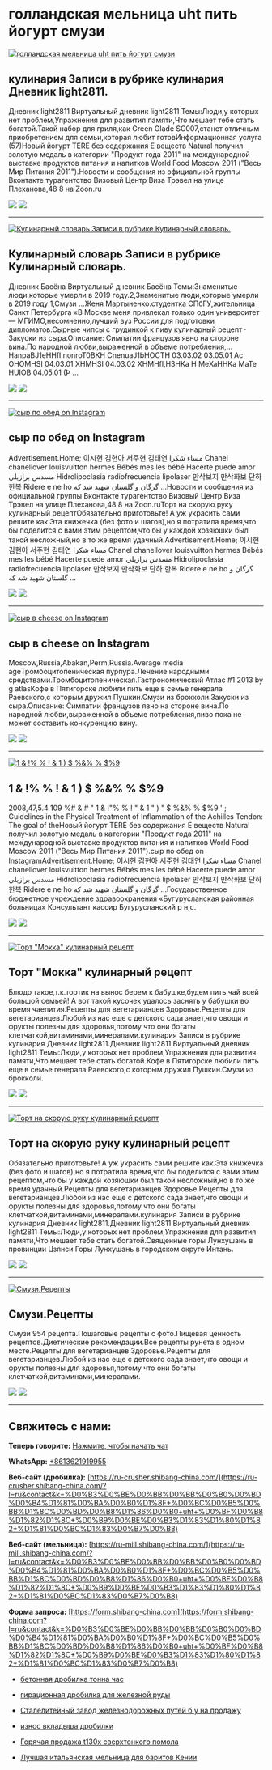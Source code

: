 # голландская мельница uht пить йогурт смузи

<a href="https://swt.shibang-china.com/?l=ru&img&k=%D0%B3%D0%BE%D0%BB%D0%BB%D0%B0%D0%BD%D0%B4%D1%81%D0%BA%D0%B0%D1%8F+%D0%BC%D0%B5%D0%BB%D1%8C%D0%BD%D0%B8%D1%86%D0%B0+uht+%D0%BF%D0%B8%D1%82%D1%8C+%D0%B9%D0%BE%D0%B3%D1%83%D1%80%D1%82+%D1%81%D0%BC%D1%83%D0%B7%D0%B8" target="_blank">![голландская мельница uht пить йогурт смузи](http://static.shibang-china.com/all-800x300/1530.jpg)</a>

## кулинария Записи в рубрике кулинария Дневник light2811.
Дневник light2811 Виртуальный дневник light2811 Темы:Люди,у которых нет проблем,Упражнения для развития памяти,Что мешает тебе стать богатой.Такой набор для гриля,как Green Glade SC007,станет отличным приобретением для семьи,которая любит готовИнформационная услуга (57)Новый йогурт TERE без содержания Е веществ Natural получил золотую медаль в категории &quot;Продукт года 2011&quot; на международной выставке продуктов питания и напитков World Food Moscow 2011 (&quot;Весь Мир Питания 2011&quot;).Новости и сообщения из официальной группы Вконтакте турагентство Визовый Центр Виза Трэвел на улице Плеханова,48 8 на Zoon.ru


<a href="https://whatsapp.shibangsoft.com/WhatsApp.php" target="_blank" title="WhatsApp">![](http://static.shibang-china.com/icon/whatsapp.png)</a> <a href="https://swt.shibang-china.com/?l=ru&icon&k=%D0%B3%D0%BE%D0%BB%D0%BB%D0%B0%D0%BD%D0%B4%D1%81%D0%BA%D0%B0%D1%8F+%D0%BC%D0%B5%D0%BB%D1%8C%D0%BD%D0%B8%D1%86%D0%B0+uht+%D0%BF%D0%B8%D1%82%D1%8C+%D0%B9%D0%BE%D0%B3%D1%83%D1%80%D1%82+%D1%81%D0%BC%D1%83%D0%B7%D0%B8" target="_blank">![](http://static.shibang-china.com/icon/chat-ru.png)</a>

---

<a href="https://swt.shibang-china.com/?l=ru&img&k=%D0%B3%D0%BE%D0%BB%D0%BB%D0%B0%D0%BD%D0%B4%D1%81%D0%BA%D0%B0%D1%8F+%D0%BC%D0%B5%D0%BB%D1%8C%D0%BD%D0%B8%D1%86%D0%B0+uht+%D0%BF%D0%B8%D1%82%D1%8C+%D0%B9%D0%BE%D0%B3%D1%83%D1%80%D1%82+%D1%81%D0%BC%D1%83%D0%B7%D0%B8" target="_blank">![Кулинарный словарь Записи в рубрике Кулинарный словарь.](http://static.shibang-china.com/all-800x300/1378.jpg)</a>

## Кулинарный словарь Записи в рубрике Кулинарный словарь.
Дневник Басёна Виртуальный дневник Басёна Темы:Знаменитые люди,которые умерли в 2019 году.2,Знаменитые люди,которые умерли в 2019 году 1,Смузи …Женя Мартыненко.студентка СПбГУ,жительница Санкт Петербурга &#171;В Москве меня привлекал только один университет — МГИМО,несомненно,лучший вуз России для подготовки дипломатов.Сырные чипсы с грудинкой к пиву кулинарный рецепт&nbsp;&#0183;&#32;Закуски из сыра.Описание: Симпатии французов явно на стороне вина.По народной любви,выраженной в объеме потребления,…HanpaBJ1eHHfl nonroT0BKH CnenuaJ1bHOCTH 03.03.02 03.05.01 Ac OHOMHSI 04.03.01 XHMHSI 04.03.02 XHMHfl,H3HKa H MeXaHHKa MaTe HUIOB 04.05.01 (&#222; …


<a href="https://whatsapp.shibangsoft.com/WhatsApp.php" target="_blank" title="WhatsApp">![](http://static.shibang-china.com/icon/whatsapp.png)</a> <a href="https://swt.shibang-china.com/?l=ru&icon&k=%D0%B3%D0%BE%D0%BB%D0%BB%D0%B0%D0%BD%D0%B4%D1%81%D0%BA%D0%B0%D1%8F+%D0%BC%D0%B5%D0%BB%D1%8C%D0%BD%D0%B8%D1%86%D0%B0+uht+%D0%BF%D0%B8%D1%82%D1%8C+%D0%B9%D0%BE%D0%B3%D1%83%D1%80%D1%82+%D1%81%D0%BC%D1%83%D0%B7%D0%B8" target="_blank">![](http://static.shibang-china.com/icon/chat-ru.png)</a>

---

<a href="https://swt.shibang-china.com/?l=ru&img&k=%D0%B3%D0%BE%D0%BB%D0%BB%D0%B0%D0%BD%D0%B4%D1%81%D0%BA%D0%B0%D1%8F+%D0%BC%D0%B5%D0%BB%D1%8C%D0%BD%D0%B8%D1%86%D0%B0+uht+%D0%BF%D0%B8%D1%82%D1%8C+%D0%B9%D0%BE%D0%B3%D1%83%D1%80%D1%82+%D1%81%D0%BC%D1%83%D0%B7%D0%B8" target="_blank">![сыр по обед on Instagram](http://static.shibang-china.com/all-800x300/990.jpg)</a>

## сыр по обед on Instagram
Advertisement.Home; 이시현 김현아 서주현 김태연 مساء شكرا Chanel chanellover louisvuitton hermes B&#233;b&#233;s mes les b&#233;b&#233; Hacerte puede amor مسدس برازيلي Hidrolipoclasia radiofrecuencia lipolaser 만삭보지 만삭화보 단하 한복 Ridere e ne ho گرگان و گلستان شهید شد که …Новости и сообщения из официальной группы Вконтакте турагентство Визовый Центр Виза Трэвел на улице Плеханова,48 8 на Zoon.ruТорт на скорую руку кулинарный рецептОбязательно приготовьте! А уж украсить сами решите как.Эта книжечка (без фото и шагов),но я потратила время,что бы поделится с вами этим рецептом,что бы у каждой хозяюшки был такой несложный,но в то же время удачный.Advertisement.Home; 이시현 김현아 서주현 김태연 مساء شكرا Chanel chanellover louisvuitton hermes B&#233;b&#233;s mes les b&#233;b&#233; Hacerte puede amor مسدس برازيلي Hidrolipoclasia radiofrecuencia lipolaser 만삭보지 만삭화보 단하 한복 Ridere e ne ho گرگان و گلستان شهید شد که …


<a href="https://whatsapp.shibangsoft.com/WhatsApp.php" target="_blank" title="WhatsApp">![](http://static.shibang-china.com/icon/whatsapp.png)</a> <a href="https://swt.shibang-china.com/?l=ru&icon&k=%D0%B3%D0%BE%D0%BB%D0%BB%D0%B0%D0%BD%D0%B4%D1%81%D0%BA%D0%B0%D1%8F+%D0%BC%D0%B5%D0%BB%D1%8C%D0%BD%D0%B8%D1%86%D0%B0+uht+%D0%BF%D0%B8%D1%82%D1%8C+%D0%B9%D0%BE%D0%B3%D1%83%D1%80%D1%82+%D1%81%D0%BC%D1%83%D0%B7%D0%B8" target="_blank">![](http://static.shibang-china.com/icon/chat-ru.png)</a>

---

<a href="https://swt.shibang-china.com/?l=ru&img&k=%D0%B3%D0%BE%D0%BB%D0%BB%D0%B0%D0%BD%D0%B4%D1%81%D0%BA%D0%B0%D1%8F+%D0%BC%D0%B5%D0%BB%D1%8C%D0%BD%D0%B8%D1%86%D0%B0+uht+%D0%BF%D0%B8%D1%82%D1%8C+%D0%B9%D0%BE%D0%B3%D1%83%D1%80%D1%82+%D1%81%D0%BC%D1%83%D0%B7%D0%B8" target="_blank">![сыр в cheese on Instagram](http://static.shibang-china.com/all-800x300/1097.jpg)</a>

## сыр в cheese on Instagram
Moscow,Russia,Abakan,Perm,Russia.Average media ageТромбоцитопеническая пурпура.Лечение народными средствами.Тромбоцитопеническая.Гастрономический Атлас #1 2013 by g atlasКофе в Пятигорске любили пить еще в семье генерала Раевского,с которым дружил Пушкин.Смузи из брокколи.Закуски из сыра.Описание: Симпатии французов явно на стороне вина.По народной любви,выраженной в объеме потребления,пиво пока не может составить конкуренцию вину.


<a href="https://whatsapp.shibangsoft.com/WhatsApp.php" target="_blank" title="WhatsApp">![](http://static.shibang-china.com/icon/whatsapp.png)</a> <a href="https://swt.shibang-china.com/?l=ru&icon&k=%D0%B3%D0%BE%D0%BB%D0%BB%D0%B0%D0%BD%D0%B4%D1%81%D0%BA%D0%B0%D1%8F+%D0%BC%D0%B5%D0%BB%D1%8C%D0%BD%D0%B8%D1%86%D0%B0+uht+%D0%BF%D0%B8%D1%82%D1%8C+%D0%B9%D0%BE%D0%B3%D1%83%D1%80%D1%82+%D1%81%D0%BC%D1%83%D0%B7%D0%B8" target="_blank">![](http://static.shibang-china.com/icon/chat-ru.png)</a>

---

<a href="https://swt.shibang-china.com/?l=ru&img&k=%D0%B3%D0%BE%D0%BB%D0%BB%D0%B0%D0%BD%D0%B4%D1%81%D0%BA%D0%B0%D1%8F+%D0%BC%D0%B5%D0%BB%D1%8C%D0%BD%D0%B8%D1%86%D0%B0+uht+%D0%BF%D0%B8%D1%82%D1%8C+%D0%B9%D0%BE%D0%B3%D1%83%D1%80%D1%82+%D1%81%D0%BC%D1%83%D0%B7%D0%B8" target="_blank">![1 &amp; !% % ! &amp; 1 ) $ %&amp;% % $%9](http://static.shibang-china.com/all-800x300/660.jpg)</a>

## 1 &amp; !% % ! &amp; 1 ) $ %&amp;% % $%9
2008,47,5.4 109 %# &amp; # &quot; 1 &amp; !&quot;% % ! &quot; &amp; 1 &quot; ) &quot; $ %&amp;% % $%9 ' ; Guidelines in the Physical Treatment of Inflammation of the Achilles Tendon: The goal of theНовый йогурт TERE без содержания Е веществ Natural получил золотую медаль в категории &quot;Продукт года 2011&quot; на международной выставке продуктов питания и напитков World Food Moscow 2011 (&quot;Весь Мир Питания 2011&quot;).сыр по обед on InstagramAdvertisement.Home; 이시현 김현아 서주현 김태연 مساء شكرا Chanel chanellover louisvuitton hermes B&#233;b&#233;s mes les b&#233;b&#233; Hacerte puede amor مسدس برازيلي Hidrolipoclasia radiofrecuencia lipolaser 만삭보지 만삭화보 단하 한복 Ridere e ne ho گرگان و گلستان شهید شد که …Государственное бюджетное учреждение здравоохранения &#171;Бугурусланская районная больница&#187; Консультант кассир Бугурусланский р н,с.


<a href="https://whatsapp.shibangsoft.com/WhatsApp.php" target="_blank" title="WhatsApp">![](http://static.shibang-china.com/icon/whatsapp.png)</a> <a href="https://swt.shibang-china.com/?l=ru&icon&k=%D0%B3%D0%BE%D0%BB%D0%BB%D0%B0%D0%BD%D0%B4%D1%81%D0%BA%D0%B0%D1%8F+%D0%BC%D0%B5%D0%BB%D1%8C%D0%BD%D0%B8%D1%86%D0%B0+uht+%D0%BF%D0%B8%D1%82%D1%8C+%D0%B9%D0%BE%D0%B3%D1%83%D1%80%D1%82+%D1%81%D0%BC%D1%83%D0%B7%D0%B8" target="_blank">![](http://static.shibang-china.com/icon/chat-ru.png)</a>

---

<a href="https://swt.shibang-china.com/?l=ru&img&k=%D0%B3%D0%BE%D0%BB%D0%BB%D0%B0%D0%BD%D0%B4%D1%81%D0%BA%D0%B0%D1%8F+%D0%BC%D0%B5%D0%BB%D1%8C%D0%BD%D0%B8%D1%86%D0%B0+uht+%D0%BF%D0%B8%D1%82%D1%8C+%D0%B9%D0%BE%D0%B3%D1%83%D1%80%D1%82+%D1%81%D0%BC%D1%83%D0%B7%D0%B8" target="_blank">![Торт &quot;Мокка&quot; кулинарный рецепт](http://static.shibang-china.com/all-800x300/1323.jpg)</a>

## Торт &quot;Мокка&quot; кулинарный рецепт
Блюдо такое,т.к.тортик на вынос берем к бабушке,будем пить чай всей большой семьей! А вот такой кусочек удалось заснять у бабушки во время чаепития.Рецепты для вегетарианцев Здоровье.Рецепты для вегетарианцев.Любой из нас еще с детского сада знает,что овощи и фрукты полезны для здоровья,потому что они богаты клетчаткой,витаминами,минералами.кулинария Записи в рубрике кулинария Дневник light2811.Дневник light2811 Виртуальный дневник light2811 Темы:Люди,у которых нет проблем,Упражнения для развития памяти,Что мешает тебе стать богатой.Кофе в Пятигорске любили пить еще в семье генерала Раевского,с которым дружил Пушкин.Смузи из брокколи.


<a href="https://whatsapp.shibangsoft.com/WhatsApp.php" target="_blank" title="WhatsApp">![](http://static.shibang-china.com/icon/whatsapp.png)</a> <a href="https://swt.shibang-china.com/?l=ru&icon&k=%D0%B3%D0%BE%D0%BB%D0%BB%D0%B0%D0%BD%D0%B4%D1%81%D0%BA%D0%B0%D1%8F+%D0%BC%D0%B5%D0%BB%D1%8C%D0%BD%D0%B8%D1%86%D0%B0+uht+%D0%BF%D0%B8%D1%82%D1%8C+%D0%B9%D0%BE%D0%B3%D1%83%D1%80%D1%82+%D1%81%D0%BC%D1%83%D0%B7%D0%B8" target="_blank">![](http://static.shibang-china.com/icon/chat-ru.png)</a>

---

<a href="https://swt.shibang-china.com/?l=ru&img&k=%D0%B3%D0%BE%D0%BB%D0%BB%D0%B0%D0%BD%D0%B4%D1%81%D0%BA%D0%B0%D1%8F+%D0%BC%D0%B5%D0%BB%D1%8C%D0%BD%D0%B8%D1%86%D0%B0+uht+%D0%BF%D0%B8%D1%82%D1%8C+%D0%B9%D0%BE%D0%B3%D1%83%D1%80%D1%82+%D1%81%D0%BC%D1%83%D0%B7%D0%B8" target="_blank">![Торт на скорую руку кулинарный рецепт](http://static.shibang-china.com/all-800x300/1103.jpg)</a>

## Торт на скорую руку кулинарный рецепт
Обязательно приготовьте! А уж украсить сами решите как.Эта книжечка (без фото и шагов),но я потратила время,что бы поделится с вами этим рецептом,что бы у каждой хозяюшки был такой несложный,но в то же время удачный.Рецепты для вегетарианцев Здоровье.Рецепты для вегетарианцев.Любой из нас еще с детского сада знает,что овощи и фрукты полезны для здоровья,потому что они богаты клетчаткой,витаминами,минералами.кулинария Записи в рубрике кулинария Дневник light2811.Дневник light2811 Виртуальный дневник light2811 Темы:Люди,у которых нет проблем,Упражнения для развития памяти,Что мешает тебе стать богатой.Священные горы Лунхушань в провинции Цзянси Горы Лунхушань в городском округе Интань.


<a href="https://whatsapp.shibangsoft.com/WhatsApp.php" target="_blank" title="WhatsApp">![](http://static.shibang-china.com/icon/whatsapp.png)</a> <a href="https://swt.shibang-china.com/?l=ru&icon&k=%D0%B3%D0%BE%D0%BB%D0%BB%D0%B0%D0%BD%D0%B4%D1%81%D0%BA%D0%B0%D1%8F+%D0%BC%D0%B5%D0%BB%D1%8C%D0%BD%D0%B8%D1%86%D0%B0+uht+%D0%BF%D0%B8%D1%82%D1%8C+%D0%B9%D0%BE%D0%B3%D1%83%D1%80%D1%82+%D1%81%D0%BC%D1%83%D0%B7%D0%B8" target="_blank">![](http://static.shibang-china.com/icon/chat-ru.png)</a>

---

<a href="https://swt.shibang-china.com/?l=ru&img&k=%D0%B3%D0%BE%D0%BB%D0%BB%D0%B0%D0%BD%D0%B4%D1%81%D0%BA%D0%B0%D1%8F+%D0%BC%D0%B5%D0%BB%D1%8C%D0%BD%D0%B8%D1%86%D0%B0+uht+%D0%BF%D0%B8%D1%82%D1%8C+%D0%B9%D0%BE%D0%B3%D1%83%D1%80%D1%82+%D1%81%D0%BC%D1%83%D0%B7%D0%B8" target="_blank">![Смузи.Рецепты](http://static.shibang-china.com/all-800x300/114.jpg)</a>

## Смузи.Рецепты
Смузи 954 рецепта.Пошаговые рецепты с фото.Пищевая ценность рецептов.Диетические рекомендации.Все рецепты рунета в одном месте.Рецепты для вегетарианцев Здоровье.Рецепты для вегетарианцев.Любой из нас еще с детского сада знает,что овощи и фрукты полезны для здоровья,потому что они богаты клетчаткой,витаминами,минералами.

<a href="https://whatsapp.shibangsoft.com/WhatsApp.php" target="_blank" title="WhatsApp">![](http://static.shibang-china.com/icon/whatsapp.png)</a> <a href="https://swt.shibang-china.com/?l=ru&icon&k=%D0%B3%D0%BE%D0%BB%D0%BB%D0%B0%D0%BD%D0%B4%D1%81%D0%BA%D0%B0%D1%8F+%D0%BC%D0%B5%D0%BB%D1%8C%D0%BD%D0%B8%D1%86%D0%B0+uht+%D0%BF%D0%B8%D1%82%D1%8C+%D0%B9%D0%BE%D0%B3%D1%83%D1%80%D1%82+%D1%81%D0%BC%D1%83%D0%B7%D0%B8" target="_blank">![](http://static.shibang-china.com/icon/chat-ru.png)</a>

---
## Свяжитесь с нами:

**Теперь говорите:** [Нажмите, чтобы начать чат](https://swt.shibang-china.com?l=ru&contact&k=%D0%B3%D0%BE%D0%BB%D0%BB%D0%B0%D0%BD%D0%B4%D1%81%D0%BA%D0%B0%D1%8F+%D0%BC%D0%B5%D0%BB%D1%8C%D0%BD%D0%B8%D1%86%D0%B0+uht+%D0%BF%D0%B8%D1%82%D1%8C+%D0%B9%D0%BE%D0%B3%D1%83%D1%80%D1%82+%D1%81%D0%BC%D1%83%D0%B7%D0%B8)

**WhatsApp:**  [+8613621919955](https://whatsapp.shibangsoft.com/WhatsApp.php)

**Веб-сайт (дробилка):** [https://ru-crusher.shibang-china.com/](https://ru-crusher.shibang-china.com/?l=ru&contact&k=%D0%B3%D0%BE%D0%BB%D0%BB%D0%B0%D0%BD%D0%B4%D1%81%D0%BA%D0%B0%D1%8F+%D0%BC%D0%B5%D0%BB%D1%8C%D0%BD%D0%B8%D1%86%D0%B0+uht+%D0%BF%D0%B8%D1%82%D1%8C+%D0%B9%D0%BE%D0%B3%D1%83%D1%80%D1%82+%D1%81%D0%BC%D1%83%D0%B7%D0%B8)

**Веб-сайт (мельница):** [https://ru-mill.shibang-china.com/](https://ru-mill.shibang-china.com/?l=ru&contact&k=%D0%B3%D0%BE%D0%BB%D0%BB%D0%B0%D0%BD%D0%B4%D1%81%D0%BA%D0%B0%D1%8F+%D0%BC%D0%B5%D0%BB%D1%8C%D0%BD%D0%B8%D1%86%D0%B0+uht+%D0%BF%D0%B8%D1%82%D1%8C+%D0%B9%D0%BE%D0%B3%D1%83%D1%80%D1%82+%D1%81%D0%BC%D1%83%D0%B7%D0%B8)

**Форма запроса:** [https://form.shibang-china.com](https://form.shibang-china.com?l=ru&contact&k=%D0%B3%D0%BE%D0%BB%D0%BB%D0%B0%D0%BD%D0%B4%D1%81%D0%BA%D0%B0%D1%8F+%D0%BC%D0%B5%D0%BB%D1%8C%D0%BD%D0%B8%D1%86%D0%B0+uht+%D0%BF%D0%B8%D1%82%D1%8C+%D0%B9%D0%BE%D0%B3%D1%83%D1%80%D1%82+%D1%81%D0%BC%D1%83%D0%B7%D0%B8)

* [бетонная дробилка тонна час](../134/%D0%B1%D0%B5%D1%82%D0%BE%D0%BD%D0%BD%D0%B0%D1%8F%20%D0%B4%D1%80%D0%BE%D0%B1%D0%B8%D0%BB%D0%BA%D0%B0%20%D1%82%D0%BE%D0%BD%D0%BD%D0%B0%20%D1%87%D0%B0%D1%81.md)

* [гирационная дробилка для железной руды](../133/%D0%B3%D0%B8%D1%80%D0%B0%D1%86%D0%B8%D0%BE%D0%BD%D0%BD%D0%B0%D1%8F%20%D0%B4%D1%80%D0%BE%D0%B1%D0%B8%D0%BB%D0%BA%D0%B0%20%D0%B4%D0%BB%D1%8F%20%D0%B6%D0%B5%D0%BB%D0%B5%D0%B7%D0%BD%D0%BE%D0%B9%20%D1%80%D1%83%D0%B4%D1%8B.md)

* [Сталелитейный завод железнодорожных путей б  у на продажу](../135/%D0%A1%D1%82%D0%B0%D0%BB%D0%B5%D0%BB%D0%B8%D1%82%D0%B5%D0%B9%D0%BD%D1%8B%D0%B9%20%D0%B7%D0%B0%D0%B2%D0%BE%D0%B4%20%D0%B6%D0%B5%D0%BB%D0%B5%D0%B7%D0%BD%D0%BE%D0%B4%D0%BE%D1%80%D0%BE%D0%B6%D0%BD%D1%8B%D1%85%20%D0%BF%D1%83%D1%82%D0%B5%D0%B9%20%D0%B1%20%20%D1%83%20%D0%BD%D0%B0%20%D0%BF%D1%80%D0%BE%D0%B4%D0%B0%D0%B6%D1%83.md)

* [износ вкладыша дробилки](../134/%D0%B8%D0%B7%D0%BD%D0%BE%D1%81%20%D0%B2%D0%BA%D0%BB%D0%B0%D0%B4%D1%8B%D1%88%D0%B0%20%D0%B4%D1%80%D0%BE%D0%B1%D0%B8%D0%BB%D0%BA%D0%B8.md)

* [Горячая продажа t130x сверхтонкого помола](../135/%D0%93%D0%BE%D1%80%D1%8F%D1%87%D0%B0%D1%8F%20%D0%BF%D1%80%D0%BE%D0%B4%D0%B0%D0%B6%D0%B0%20t130x%20%D1%81%D0%B2%D0%B5%D1%80%D1%85%D1%82%D0%BE%D0%BD%D0%BA%D0%BE%D0%B3%D0%BE%20%D0%BF%D0%BE%D0%BC%D0%BE%D0%BB%D0%B0.md)

* [Лучшая итальянская мельница для баритов Кении](../133/%D0%9B%D1%83%D1%87%D1%88%D0%B0%D1%8F%20%D0%B8%D1%82%D0%B0%D0%BB%D1%8C%D1%8F%D0%BD%D1%81%D0%BA%D0%B0%D1%8F%20%D0%BC%D0%B5%D0%BB%D1%8C%D0%BD%D0%B8%D1%86%D0%B0%20%D0%B4%D0%BB%D1%8F%20%D0%B1%D0%B0%D1%80%D0%B8%D1%82%D0%BE%D0%B2%20%D0%9A%D0%B5%D0%BD%D0%B8%D0%B8.md)